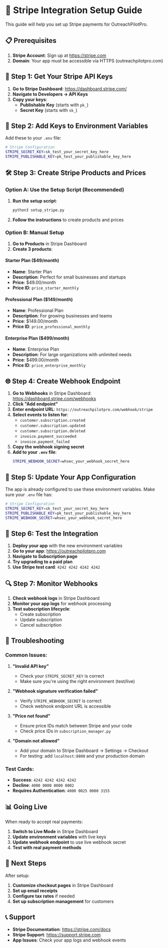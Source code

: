 # 🚀 Stripe Integration Setup Guide

This guide will help you set up Stripe payments for OutreachPilotPro.

## 📋 Prerequisites

1. **Stripe Account**: Sign up at https://stripe.com
2. **Domain**: Your app must be accessible via HTTPS (outreachpilotpro.com)

## 🔑 Step 1: Get Your Stripe API Keys

1. **Go to Stripe Dashboard**: https://dashboard.stripe.com/
2. **Navigate to Developers → API Keys**
3. **Copy your keys**:
   - **Publishable Key** (starts with `pk_`)
   - **Secret Key** (starts with `sk_`)

## 🔧 Step 2: Add Keys to Environment Variables

Add these to your `.env` file:

```bash
# Stripe Configuration
STRIPE_SECRET_KEY=sk_test_your_secret_key_here
STRIPE_PUBLISHABLE_KEY=pk_test_your_publishable_key_here
```

## 🛠️ Step 3: Create Stripe Products and Prices

### Option A: Use the Setup Script (Recommended)

1. **Run the setup script**:
   ```bash
   python3 setup_stripe.py
   ```

2. **Follow the instructions** to create products and prices

### Option B: Manual Setup

1. **Go to Products** in Stripe Dashboard
2. **Create 3 products**:

#### Starter Plan ($49/month)
- **Name**: Starter Plan
- **Description**: Perfect for small businesses and startups
- **Price**: $49.00/month
- **Price ID**: `price_starter_monthly`

#### Professional Plan ($149/month)
- **Name**: Professional Plan
- **Description**: For growing businesses and teams
- **Price**: $149.00/month
- **Price ID**: `price_professional_monthly`

#### Enterprise Plan ($499/month)
- **Name**: Enterprise Plan
- **Description**: For large organizations with unlimited needs
- **Price**: $499.00/month
- **Price ID**: `price_enterprise_monthly`

## 🌐 Step 4: Create Webhook Endpoint

1. **Go to Webhooks** in Stripe Dashboard: https://dashboard.stripe.com/webhooks
2. **Click "Add endpoint"**
3. **Enter endpoint URL**: `https://outreachpilotpro.com/webhook/stripe`
4. **Select events to listen for**:
   - `customer.subscription.created`
   - `customer.subscription.updated`
   - `customer.subscription.deleted`
   - `invoice.payment_succeeded`
   - `invoice.payment_failed`
5. **Copy the webhook signing secret**
6. **Add to your `.env` file**:
   ```bash
   STRIPE_WEBHOOK_SECRET=whsec_your_webhook_secret_here
   ```

## 🔄 Step 5: Update Your App Configuration

The app is already configured to use these environment variables. Make sure your `.env` file has:

```bash
# Stripe Configuration
STRIPE_SECRET_KEY=sk_test_your_secret_key_here
STRIPE_PUBLISHABLE_KEY=pk_test_your_publishable_key_here
STRIPE_WEBHOOK_SECRET=whsec_your_webhook_secret_here
```

## 🧪 Step 6: Test the Integration

1. **Deploy your app** with the new environment variables
2. **Go to your app**: https://outreachpilotpro.com
3. **Navigate to Subscription page**
4. **Try upgrading to a paid plan**
5. **Use Stripe test card**: `4242 4242 4242 4242`

## 🔍 Step 7: Monitor Webhooks

1. **Check webhook logs** in Stripe Dashboard
2. **Monitor your app logs** for webhook processing
3. **Test subscription lifecycle**:
   - Create subscription
   - Update subscription
   - Cancel subscription

## 🚨 Troubleshooting

### Common Issues:

1. **"Invalid API key"**
   - Check your `STRIPE_SECRET_KEY` is correct
   - Make sure you're using the right environment (test/live)

2. **"Webhook signature verification failed"**
   - Verify `STRIPE_WEBHOOK_SECRET` is correct
   - Check webhook endpoint URL is accessible

3. **"Price not found"**
   - Ensure price IDs match between Stripe and your code
   - Check price IDs in `subscription_manager.py`

4. **"Domain not allowed"**
   - Add your domain to Stripe Dashboard → Settings → Checkout
   - For testing: add `localhost:8800` and your production domain

### Test Cards:

- **Success**: `4242 4242 4242 4242`
- **Decline**: `4000 0000 0000 0002`
- **Requires Authentication**: `4000 0025 0000 3155`

## 📊 Going Live

When ready to accept real payments:

1. **Switch to Live Mode** in Stripe Dashboard
2. **Update environment variables** with live keys
3. **Update webhook endpoint** to use live webhook secret
4. **Test with real payment methods**

## 🎯 Next Steps

After setup:

1. **Customize checkout pages** in Stripe Dashboard
2. **Set up email receipts**
3. **Configure tax rates** if needed
4. **Set up subscription management** for customers

## 📞 Support

- **Stripe Documentation**: https://stripe.com/docs
- **Stripe Support**: https://support.stripe.com
- **App Issues**: Check your app logs and webhook events 